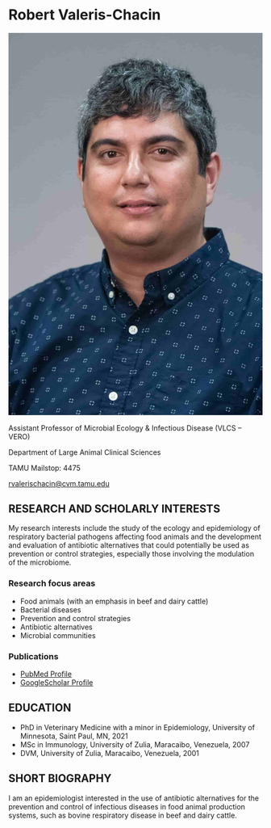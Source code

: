 # Robert Valeris-Chacin

![R Valeris](assets/headshotRV.jpg)

Assistant Professor of Microbial Ecology & Infectious Disease (VLCS – VERO)

Department of Large Animal Clinical Sciences

TAMU Mailstop: 4475

rvalerischacin@cvm.tamu.edu


## RESEARCH AND SCHOLARLY INTERESTS
My research interests include the study of the ecology and epidemiology of respiratory bacterial pathogens affecting food animals and the development and evaluation of antibiotic alternatives that could potentially be used as prevention or control strategies, especially those involving the modulation of the microbiome.

### Research focus areas
* Food animals (with an emphasis in beef and dairy cattle)
* Bacterial diseases
* Prevention and control strategies
* Antibiotic alternatives
* Microbial communities

### Publications
* [PubMed Profile](https://pubmed.ncbi.nlm.nih.gov/?term=Valeris-Chacin+R&cauthor_id=33164808)
* [GoogleScholar Profile](https://scholar.google.com/citations?user=5AFfRq4AAAAJ&hl)

## EDUCATION
* PhD in Veterinary Medicine with a minor in Epidemiology, University of Minnesota, Saint Paul, MN, 2021
* MSc in Immunology, University of Zulia, Maracaibo, Venezuela, 2007
* DVM, University of Zulia, Maracaibo, Venezuela, 2001

## SHORT BIOGRAPHY
I am an epidemiologist interested in the use of antibiotic alternatives for the prevention and control of infectious diseases in food animal production systems, such as bovine respiratory disease in beef and dairy cattle.